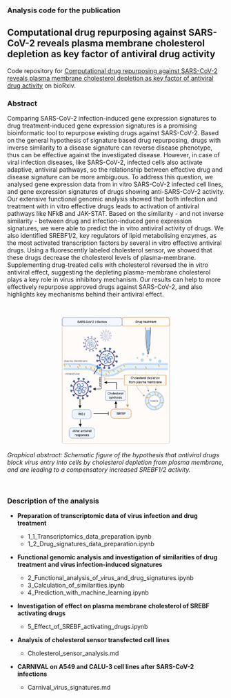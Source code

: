 
### Analysis code for the publication
## Computational drug repurposing against SARS-CoV-2 reveals plasma membrane cholesterol depletion as key factor of antiviral drug activity

Code repository for [Computational drug repurposing against SARS-CoV-2 reveals plasma membrane cholesterol depletion as key factor of antiviral drug activity](https://www.biorxiv.org/content/10.1101/2021.09.10.459786v1) on bioRxiv.
### Abstract

Comparing SARS-CoV-2 infection-induced gene expression signatures to drug treatment-induced gene expression signatures is a promising bioinformatic tool to repurpose existing drugs against SARS-CoV-2. Based on the general hypothesis of signature based drug repurposing, drugs with inverse similarity to a disease signature can reverse disease phenotype, thus can be effective against the investigated disease. However, in case of viral infection diseases, like SARS-CoV-2, infected cells also activate adaptive, antiviral pathways, so the relationship between effective drug and disease signature can be more ambiguous.
To address this question, we analysed gene expression data from in vitro SARS-CoV-2 infected cell lines, and gene expression signatures of drugs showing anti-SARS-CoV-2 activity. Our extensive functional genomic analysis showed that both infection and treatment with in vitro effective drugs leads to activation of antiviral pathways like NFkB and JAK-STAT. Based on the similarity - and not inverse similarity - between drug and infection-induced gene expression signatures, we were able to predict the in vitro antiviral activity of drugs. We also identified SREBF1/2, key regulators of lipid metabolising enzymes, as the most activated transcription factors by several in vitro effective antiviral drugs. Using a fluorescently labeled cholesterol sensor, we showed that these drugs decrease the cholesterol levels of plasma-membrane. Supplementing drug-treated cells with cholesterol reversed the in vitro antiviral effect, suggesting the depleting plasma-membrane cholesterol plays a key role in virus inhibitory mechanism.
Our results can help to more effectively repurpose approved drugs against SARS-CoV-2, and also highlights key mechanisms behind their antiviral effect. 

<br/>
<p align="center">
<img style="" src="https://github.com/comp-sys-pharm/SARS-CoV-2-cholesterol/raw/main/figures/schematic/sars_chol_biorender_final.png" alt="Graphical abstract" width="50%"/></p>


<p align="center">

*Graphical abstract: Schematic figure of the hypothesis that antiviral drugs block virus entry into cells by cholesterol depletion from plasma membrane, and are leading to a compensatory increased SREBF1/2 activity.*

</p>
</br>

### Description of the analysis

- **Preparation of transcriptomic data of virus infection and drug treatment**
  -  1_1_Transcriptomics_data_preparation.ipynb
  -  1_2_Drug_signatures_data_preparation.ipynb
- **Functional genomic analysis and investigation of similarities of drug treatment and virus infection-induced signatures**
  -  2_Functional_analysis_of_virus_and_drug_signatures.ipynb
  -  3_Calculation_of_similarities.ipynb
  -  4_Prediction_with_machine_learning.ipynb

- **Investigation of effect on plasma membrane cholesterol of SREBF activating drugs**
  -  5_Effect_of_SREBF_activating_drugs.ipynb

- **Analysis of cholesterol sensor transfected cell lines**
  -  Cholesterol_sensor_analysis.md

- **CARNIVAL on A549 and CALU-3 cell lines after SARS-CoV-2 infections**
  -  Carnival_virus_signatures.md


